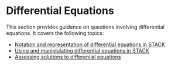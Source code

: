 # Differential Equations

This section provides guidance on questions involving differential equations. It covers the following topics:

- [Notation and representation of differential equations in STACK](../../Topics/Differential_equations/Notation.md)
- [Using and maniplulating differential equations in STACK](../../Topics/Differential_equations/Question-Variables.md)
- [Assessing solutions to differeniial equations](../../Topics/Differential_equations/Assessing-Responses.md)